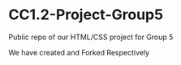 # CC1.2-Project-Group5
Public repo of our HTML/CSS project for Group 5

We have created and Forked Respectively
